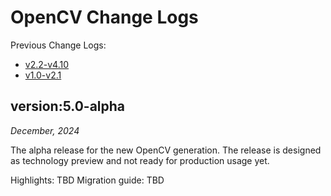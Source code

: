 OpenCV Change Logs
==================

Previous Change Logs:
* [v2.2-v4.10](https://github.com/opencv/opencv/wiki/ChangeLog-v2.2%E2%80%90v4.10)
* [v1.0-v2.1](https://github.com/opencv/opencv/wiki/ChangeLog_v10-v21)

version:5.0-alpha
--------------

*December, 2024*

The alpha release for the new OpenCV generation. The release is designed as technology preview and not ready for production usage yet.

Highlights: TBD
Migration guide: TBD
